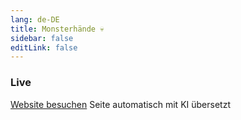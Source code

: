 ```yaml
---
lang: de-DE
title: Monsterhände 💀
sidebar: false
editLink: false
---
```


### Live

<sample src="https://monster-hands.needle.tools/" />

[Website besuchen](https://monster-hands.needle.tools/)
Seite automatisch mit KI übersetzt